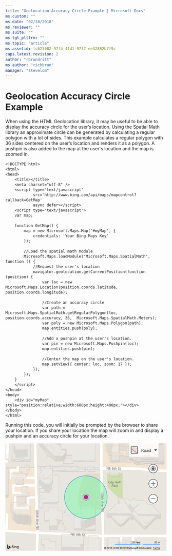 ```yaml
---
title: "Geolocation Accuracy Circle Example | Microsoft Docs"
ms.custom: ""
ms.date: "02/28/2018"
ms.reviewer: ""
ms.suite: ""
ms.tgt_pltfrm: ""
ms.topic: "article"
ms.assetid: fc623082-97f4-41d1-9737-ee32882b7f9c
caps.latest.revision: 2
author: "rbrundritt"
ms.author: "richbrun"
manager: "stevelom"
---
```

# Geolocation Accuracy Circle Example
When using the HTML Geolocation library, it may be useful to be able to display the accuracy circle for the user’s location. Using the Spatial Math library an approximate circle can be generated by calculating a regular polygon with a lot of sides. This example calculates a regular polygon with 36 sides centered on the user’s location and renders it as a polygon. A pushpin is also added to the map at the user's location and the map is zoomed in. 

```
<!DOCTYPE html>
<html>
<head>
    <title></title>
    <meta charset="utf-8" />
    <script type='text/javascript'
            src='http://www.bing.com/api/maps/mapcontrol?callback=GetMap'
            async defer></script>
    <script type='text/javascript'>
    var map;

    function GetMap() {
        map = new Microsoft.Maps.Map('#myMap', {
            credentials: 'Your Bing Maps Key'
        });

        //Load the spatial math module
        Microsoft.Maps.loadModule("Microsoft.Maps.SpatialMath", function () {
            //Request the user's location
            navigator.geolocation.getCurrentPosition(function (position) {
                var loc = new Microsoft.Maps.Location(position.coords.latitude, position.coords.longitude);

                //Create an accuracy circle
                var path = Microsoft.Maps.SpatialMath.getRegularPolygon(loc, position.coords.accuracy, 36,  Microsoft.Maps.SpatialMath.Meters);
                var poly = new Microsoft.Maps.Polygon(path);
                map.entities.push(poly);

                //Add a pushpin at the user's location.
                var pin = new Microsoft.Maps.Pushpin(loc);
                map.entities.push(pin);

                //Center the map on the user's location.
                map.setView({ center: loc, zoom: 17 });
            });
        });
    }
    </script>
</head>
<body>
    <div id="myMap" style="position:relative;width:600px;height:400px;"></div>
</body>
</html>
```

Running this code, you will initially be prompted by the browser to share your location. If you share your location the map will zoom in and display a pushpin and an accuracy circle for your location.

![BMV8_SpatialMathGeolocationAccuracyCircle](../v8-web-control/media/bmv8-spatialmathgeolocationaccuracycircle.PNG)